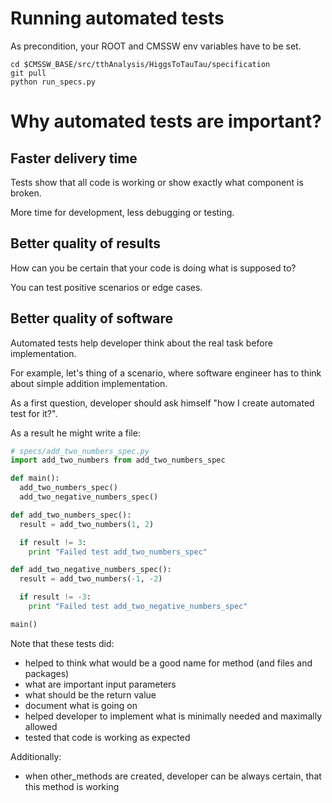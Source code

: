
Running automated tests
=======================

As precondition, your ROOT and CMSSW env variables have to be set.

```
cd $CMSSW_BASE/src/tthAnalysis/HiggsToTauTau/specification
git pull
python run_specs.py
```



Why automated tests are important?
==================================


Faster delivery time
--------------------

Tests show that all code is working or show exactly what component is broken.

More time for development, less debugging or testing.



Better quality of results
-------------------------

How can you be certain that your code is doing what is supposed to?

You can test positive scenarios or edge cases.



Better quality of software
--------------------------

Automated tests help developer think about the real task before implementation.

For example, let's thing of a scenario, where software engineer has to think about
simple addition implementation.

As a first question, developer should ask himself "how I create automated test for it?".

As a result he might write a file:

```python
# specs/add_two_numbers_spec.py
import add_two_numbers from add_two_numbers_spec

def main():
  add_two_numbers_spec()
  add_two_negative_numbers_spec()

def add_two_numbers_spec():
  result = add_two_numbers(1, 2)

  if result != 3:
    print "Failed test add_two_numbers_spec"

def add_two_negative_numbers_spec():
  result = add_two_numbers(-1, -2)

  if result != -3:
    print "Failed test add_two_negative_numbers_spec"

main()

```

Note that these tests did:
  * helped to think what would be a good name for method (and files and packages)
  * what are important input parameters
  * what should be the return value
  * document what is going on
  * helped developer to implement what is minimally needed and maximally allowed
  * tested that code is working as expected

Additionally:
  * when other_methods are created, developer can be always certain, that this method is working
